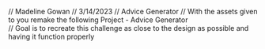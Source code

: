 // Madeline Gowan
// 3/14/2023
// Advice Generator
// With the assets given to you remake the following Project - Advice Generator  
// Goal is to recreate this challenge as close to the design as possible and having it function properly
